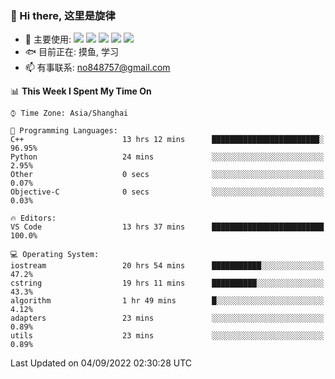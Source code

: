 ### 👋 Hi there, 这里是旋律
- 🔭 主要使用: 
![](https://img.shields.io/badge/-Python-3e74a2?style=flat-square&logo=Python&logoColor=fff)
![](https://img.shields.io/badge/-Java-007396?mstyle=flat-square&logo=Java&logoColor=fff)
![](https://img.shields.io/badge/-Node.js-339933?style=flat-square&logo=Node.js&logoColor=fff)
![](https://img.shields.io/badge/-PostgreSQL-4169e1?style=flat-square&logo=PostgreSQL&logoColor=fff)
![](https://img.shields.io/badge/-VSCode-007acc?style=flat-square&logo=Visual-Studio-Code&logoColor=fff)
- 🐟 目前正在: 摸鱼, 学习
- 📫 有事联系: no848757@gmail.com

<!--START_SECTION:waka-->
📊 **This Week I Spent My Time On** 

```text
⌚︎ Time Zone: Asia/Shanghai

💬 Programming Languages: 
C++                      13 hrs 12 mins      ████████████████████████░   96.95% 
Python                   24 mins             ░░░░░░░░░░░░░░░░░░░░░░░░░   2.95% 
Other                    0 secs              ░░░░░░░░░░░░░░░░░░░░░░░░░   0.07% 
Objective-C              0 secs              ░░░░░░░░░░░░░░░░░░░░░░░░░   0.03%

🔥 Editors: 
VS Code                  13 hrs 37 mins      █████████████████████████   100.0%

💻 Operating System: 
iostream                 20 hrs 54 mins      ███████████░░░░░░░░░░░░░░   47.2% 
cstring                  19 hrs 11 mins      ██████████░░░░░░░░░░░░░░░   43.3% 
algorithm                1 hr 49 mins        █░░░░░░░░░░░░░░░░░░░░░░░░   4.12% 
adapters                 23 mins             ░░░░░░░░░░░░░░░░░░░░░░░░░   0.89% 
utils                    23 mins             ░░░░░░░░░░░░░░░░░░░░░░░░░   0.89%

```


 Last Updated on 04/09/2022 02:30:28 UTC
<!--END_SECTION:waka-->
